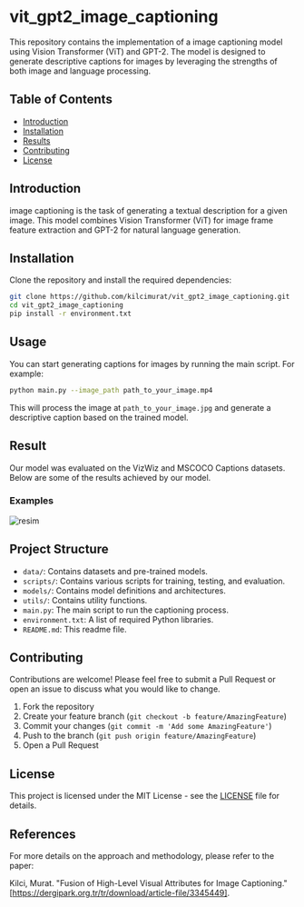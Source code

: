 # vit_gpt2_image_captioning

This repository contains the implementation of a image captioning model using Vision Transformer (ViT) and GPT-2. The model is designed to generate descriptive captions for images by leveraging the strengths of both image and language processing.

## Table of Contents
- [Introduction](#introduction)
- [Installation](#installation)
- [Results](#results)
- [Contributing](#contributing)
- [License](#license)

## Introduction

image captioning is the task of generating a textual description for a given image. This model combines Vision Transformer (ViT) for image frame feature extraction and GPT-2 for natural language generation.

## Installation

Clone the repository and install the required dependencies:

```bash
git clone https://github.com/kilcimurat/vit_gpt2_image_captioning.git
cd vit_gpt2_image_captioning
pip install -r environment.txt
 ```

## Usage

You can start generating captions for images by running the main script. For example:

```bash
python main.py --image_path path_to_your_image.mp4
```
This will process the image at `path_to_your_image.jpg` and generate a descriptive caption based on the trained model.

## Result
Our model was evaluated on the VizWiz and MSCOCO Captions datasets. Below are some of the results achieved by our model.

### Examples
![resim](https://github.com/kilcimurat/vit_gpt2_image_captioning/blob/main/result_image.png)



## Project Structure

- `data/`: Contains datasets and pre-trained models.
- `scripts/`: Contains various scripts for training, testing, and evaluation.
- `models/`: Contains model definitions and architectures.
- `utils/`: Contains utility functions.
- `main.py`: The main script to run the captioning process.
- `environment.txt`: A list of required Python libraries.
- `README.md`: This readme file.


## Contributing

Contributions are welcome! Please feel free to submit a Pull Request or open an issue to discuss what you would like to change.

1. Fork the repository
2. Create your feature branch (`git checkout -b feature/AmazingFeature`)
3. Commit your changes (`git commit -m 'Add some AmazingFeature'`)
4. Push to the branch (`git push origin feature/AmazingFeature`)
5. Open a Pull Request

## License

This project is licensed under the MIT License - see the [LICENSE](LICENSE) file for details.

## References

For more details on the approach and methodology, please refer to the paper:

Kilci, Murat. "Fusion of High-Level Visual Attributes for Image Captioning." [https://dergipark.org.tr/tr/download/article-file/3345449].
